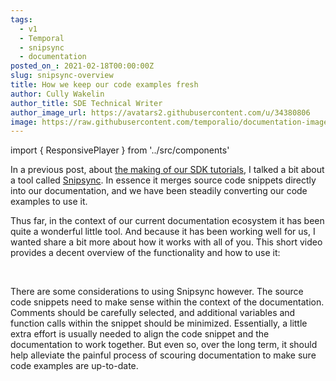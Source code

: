 ```yaml
---
tags:
  - v1
  - Temporal
  - snipsync
  - documentation
posted_on_: 2021-02-18T00:00:00Z
slug: snipsync-overview
title: How we keep our code examples fresh
author: Cully Wakelin
author_title: SDE Technical Writer
author_image_url: https://avatars2.githubusercontent.com/u/34380806
image: https://raw.githubusercontent.com/temporalio/documentation-images/main/static/snipsync-terminal-example.png
---
```


import { ResponsivePlayer } from '../src/components'

<!--truncate-->

In a previous post, about [the making of our SDK tutorials](/blog/the-making-of-new-user-sdk-tutorials), I talked a bit about a tool called [Snipsync](https://github.com/temporalio/snipsync).
In essence it merges source code snippets directly into our documentation, and we have been steadily converting our code examples to use it.

Thus far, in the context of our current documentation ecosystem it has been quite a wonderful little tool.
And because it has been working well for us, I wanted share a bit more about how it works with all of you.
This short video provides a decent overview of the functionality and how to use it:

<ResponsivePlayer url='https://youtu.be/_qEFcOYYjqU' />

<br/>

There are some considerations to using Snipsync however.
The source code snippets need to make sense within the context of the documentation.
Comments should be carefully selected, and additional variables and function calls within the snippet should be minimized. Essentially, a little extra effort is usually needed to align the code snippet and the documentation to work together. But even so, over the long term, it should help alleviate the painful process of scouring documentation to make sure code examples are up-to-date.
